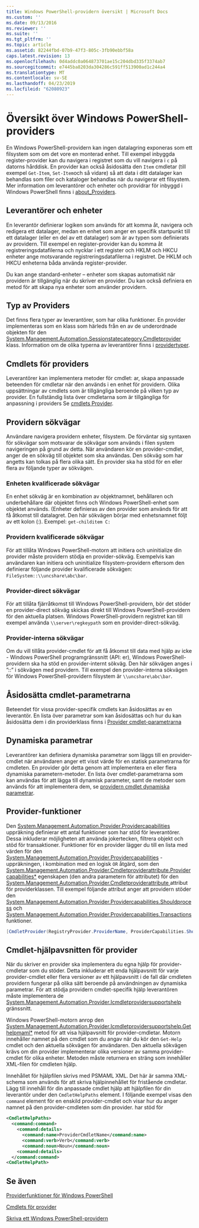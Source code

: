 ```yaml
---
title: Windows PowerShell-providern översikt | Microsoft Docs
ms.custom: ''
ms.date: 09/13/2016
ms.reviewer: ''
ms.suite: ''
ms.tgt_pltfrm: ''
ms.topic: article
ms.assetid: 82244fbd-07b9-47f3-805c-3fb90ebbf58a
caps.latest.revision: 13
ms.openlocfilehash: 0d4addc0a064873701ae15c204dbd335f3374ab7
ms.sourcegitcommit: e7445ba8203da304286c591ff513900ad1c244a4
ms.translationtype: MT
ms.contentlocale: sv-SE
ms.lasthandoff: 04/23/2019
ms.locfileid: "62080923"
---
```

# <a name="windows-powershell-provider-overview"></a>Översikt över Windows PowerShell-providers

En Windows PowerShell-providern kan ingen datalagring exponeras som ett filsystem som om det vore en monterad enhet. Till exempel inbyggda register-provider kan du navigera i registret som du vill navigera i `c` på datorns hårddisk. En provider kan också åsidosätta den `Item` cmdletar (till exempel `Get-Item`, `Set-Item`och så vidare) så att data i ditt datalager kan behandlas som filer och kataloger behandlas när du navigerar ett filsystem. Mer information om leverantörer och enheter och providrar för inbyggd i Windows PowerShell finns i [about_Providers](/powershell/module/microsoft.powershell.core/about/about_providers).

## <a name="providers-and-drives"></a>Leverantörer och enheter

En leverantör definierar logiken som används för att komma åt, navigera och redigera ett datalager, medan en enhet som anger en specifik startpunkt till ett datalager (eller en del av ett datalager) som är av typen som definierats av providern. Till exempel en register-provider kan du komma åt registreringsdatafilerna och nycklar i ett register och HKLM och HKCU enheter ange motsvarande registreringsdatafilerna i registret. De HKLM och HKCU enheterna båda använda register-provider.

Du kan ange standard-enheter – enheter som skapas automatiskt när providern är tillgänglig när du skriver en provider. Du kan också definiera en metod för att skapa nya enheter som använder providern.

## <a name="type-of-providers"></a>Typ av Providers

Det finns flera typer av leverantörer, som har olika funktioner. En provider implementeras som en klass som härleds från en av de underordnade objekten för den [System.Management.Automation.Sessionstatecategory.Cmdletprovider](/dotnet/api/System.Management.Automation.SessionStateCategory.CmdletProvider) klass. Information om de olika typerna av leverantörer finns i [providertyper](./provider-types.md).

## <a name="provider-cmdlets"></a>Cmdlets för providers

Leverantörer kan implementera metoder för cmdlet: ar, skapa anpassade beteenden för cmdletar när den används i en enhet för providern. Olika uppsättningar av cmdlets som är tillgängliga beroende på vilken typ av provider. En fullständig lista över cmdletarna som är tillgängliga för anpassning i providers Se [cmdlets Provider](./provider-cmdlets.md).

## <a name="provider-paths"></a>Providern sökvägar

Användare navigera providern enheter, filsystem. De förväntar sig syntaxen för sökvägar som motsvarar de sökvägar som används i filen system navigeringen på grund av detta. När användaren kör en provider-cmdlet, anger de en sökväg till objektet som ska användas. Den sökväg som har angetts kan tolkas på flera olika sätt. En provider ska ha stöd för en eller flera av följande typer av sökvägen.

### <a name="drive-qualified-paths"></a>Enheten kvalificerade sökvägar

En enhet sökväg är en kombination av objektnamnet, behållaren och underbehållare där objektet finns och Windows PowerShell-enhet som objektet används. (Enheter definieras av den provider som används för att få åtkomst till datalagret. Den här sökvägen börjar med enhetsnamnet följt av ett kolon (:). Exempel: `get-childitem C:`

### <a name="provider-qualified-paths"></a>Providern kvalificerade sökvägar

För att tillåta Windows PowerShell-motorn att initiera och uninitialize din provider måste providern stödja en provider-sökväg. Exempelvis kan användaren kan initiera och uninitialize filsystem-providern eftersom den definierar följande provider kvalificerade sökvägen: `FileSystem::\\uncshare\abc\bar`.

### <a name="provider-direct-paths"></a>Provider-direct sökvägar

För att tillåta fjärråtkomst till Windows PowerShell-providern, bör det stöder en provider-direct sökväg skickas direkt till Windows PowerShell-providern för den aktuella platsen. Windows PowerShell-providern registret kan till exempel använda `\\server\regkeypath` som en provider-direct-sökväg.

### <a name="provider-internal-paths"></a>Provider-interna sökvägar

Om du vill tillåta provider-cmdlet för att få åtkomst till data med hjälp av icke - Windows PowerShell programgränssnitt (API: er), Windows PowerShell-providern ska ha stöd en provider-internt sökväg. Den här sökvägen anges i ”::” i sökvägen med providern. Till exempel den provider-interna sökvägen för Windows PowerShell-providern filsystem är `\\uncshare\abc\bar`.

## <a name="overriding-cmdlet-parameters"></a>Åsidosätta cmdlet-parametrarna

Beteendet för vissa provider-specifik cmdlets kan åsidosättas av en leverantör. En lista över parametrar som kan åsidosättas och hur du kan åsidosätta dem i din providerklass finns i [Provider cmdlet-parametrarna](./provider-cmdlet-parameters.md)

## <a name="dynamic-parameters"></a>Dynamiska parametrar

Leverantörer kan definiera dynamiska parametrar som läggs till en provider-cmdlet när användaren anger ett visst värde för en statisk parametrarna för cmdleten. En provider gör detta genom att implementera en eller flera dynamiska parametern-metoder. En lista över cmdlet-parametrarna som kan användas för att lägga till dynamisk parameter, samt de metoder som används för att implementera dem, se [providern cmdlet dynamiska parametrar](./provider-cmdlet-dynamic-parameters.md).

## <a name="provider-capabilities"></a>Provider-funktioner

Den [System.Management.Automation.Provider.Providercapabilities](/dotnet/api/System.Management.Automation.Provider.ProviderCapabilities) uppräkning definierar ett antal funktioner som har stöd för leverantörer. Dessa inkluderar möjligheten att använda jokertecken, filtrera objekt och stöd för transaktioner. Funktioner för en provider lägger du till en lista med värden för den [System.Management.Automation.Provider.Providercapabilities](/dotnet/api/System.Management.Automation.Provider.ProviderCapabilities) -uppräkningen, i kombination med en logisk `OR` åtgärd, som den [ System.Management.Automation.Provider.Cmdletproviderattribute.Providercapabilities*](/dotnet/api/System.Management.Automation.Provider.CmdletProviderAttribute.ProviderCapabilities) egenskapen (den andra parametern för attributet) för den [System.Management.Automation.Provider.Cmdletproviderattribute ](/dotnet/api/System.Management.Automation.Provider.CmdletProviderAttribute) attribut för providerklassen. Till exempel följande attribut anger att providern stöder den [System.Management.Automation.Provider.Providercapabilities.Shouldprocess](/dotnet/api/System.Management.Automation.Provider.ProviderCapabilities.ShouldProcess) och [ System.Management.Automation.Provider.Providercapabilities.Transactions](/dotnet/api/System.Management.Automation.Provider.ProviderCapabilities.Transactions) funktioner.

```csharp
[CmdletProvider(RegistryProvider.ProviderName, ProviderCapabilities.ShouldProcess | ProviderCapabilities.Transactions)]

```

## <a name="provider-cmdlet-help"></a>Cmdlet-hjälpavsnitten för provider

När du skriver en provider ska implementera du egna hjälp för provider-cmdletar som du stöder. Detta inkluderar ett enda hjälpavsnitt för varje provider-cmdlet eller flera versioner av ett hjälpavsnitt i de fall där cmdleten providern fungerar på olika sätt beroende på användningen av dynamiska parametrar. För att stödja providern cmdlet-specifik hjälp leverantören måste implementera de [System.Management.Automation.Provider.Icmdletprovidersupportshelp](/dotnet/api/System.Management.Automation.Provider.ICmdletProviderSupportsHelp) gränssnitt.

Windows PowerShell-motorn anrop den [System.Management.Automation.Provider.Icmdletprovidersupportshelp.Gethelpmaml*](/dotnet/api/System.Management.Automation.Provider.ICmdletProviderSupportsHelp.GetHelpMaml) metod för att visa hjälpavsnitt för provider-cmdletar. Motorn innehåller namnet på den cmdlet som du angav när du kör den `Get-Help` cmdlet och den aktuella sökvägen för användaren. Den aktuella sökvägen krävs om din provider implementerar olika versioner av samma provider-cmdlet för olika enheter. Metoden måste returnera en sträng som innehåller XML-filen för cmdleten hjälp.

Innehållet för hjälpfilen skrivs med PSMAML XML. Det här är samma XML-schema som används för att skriva hjälpinnehållet för fristående cmdletar. Lägg till innehåll för din anpassade cmdlet hjälp att hjälpfilen för din leverantör under den `CmdletHelpPaths` element. I följande exempel visas den `command` element för en enskild provider-cmdlet och visar hur du anger namnet på den provider-cmdleten som din provider. har stöd för

```xml
<CmdletHelpPaths>
  <command:command>
    <command:details>
      <command:name>ProviderCmdletName</command:name>
      <command:verb>Verb</command:verb>
      <command:noun>Noun</command:noun>
    <command:details>
  </command:command>
<CmdletHelpPath>
```

## <a name="see-also"></a>Se även

[Providerfunktioner för Windows PowerShell](./provider-types.md)

[Cmdlets för provider](./provider-cmdlets.md)

[Skriva ett Windows PowerShell-providern](./writing-a-windows-powershell-provider.md)